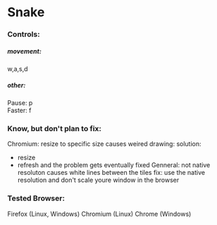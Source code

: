 # Snake
### Controls:
##### movement:
w,a,s,d
##### other:
Pause: p\
Faster: f
### Know, but don't plan to fix:

Chromium:
resize to specific size causes weired drawing:
solution:
  -  resize
  -  refresh and the problem gets eventually fixed
Genneral:
not native resoluton causes white lines between the tiles
fix:
use the native resolution and don't scale youre window in the browser


### Tested Browser:
Firefox (Linux, Windows)
Chromium (Linux)
Chrome (Windows)
